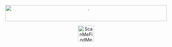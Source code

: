 <html lang="{{lang}}">
<head>
<style type="text/css">
  .mainbody h1, .mainbody h2 { font-size: 24px; line-height: 32px; }
  .mainbody h1, .mainbody h2, .mainbody p {text-align: center;}
  .mainbody p {font-size: 16px;}
</style>
</head>
<body>
<div class="header">
    <p style="text-align: center;"><img style="width: 100%" src="https://media.scanmefindme.com/emails/bartop.png" width="580" height="50" alt="."></p>
    <p style="text-align: center;"><img src="https://media.scanmefindme.com/emails/logotop.png" width="50" height="50" alt="ScanMeFindMe"></p>
</div>

<div class="mainbody">

